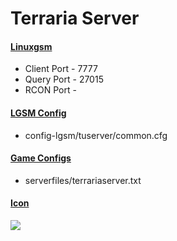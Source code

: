 # Terraria Server
#### [Linuxgsm](https://linuxgsm.com/servers/terrariaserver/)
  * Client Port - 7777
  * Query Port - 27015
  * RCON Port - 
  
#### [LGSM Config](https://github.com/GameServerManagers/LinuxGSM/tree/master/lgsm/config-default/config-lgsm/terrariaserver)
  * config-lgsm/tuserver/common.cfg

#### [Game Configs](https://github.com/GameServerManagers/Game-Server-Configs/tree/main/terraria)
  * serverfiles/terrariaserver.txt

#### [Icon](../icons/tu-icon.png)
![](../icons/terraria-icon.png)